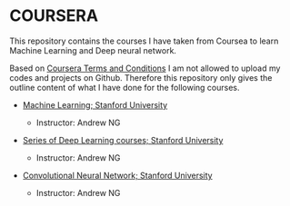 # COURSERA
This repository contains the courses I have taken from Coursea to learn Machine Learning and Deep neural network.

Based on [Coursera Terms and Conditions](https://www.coursera.org/learn/neural-networks-deep-learning/supplement/muGtL/deep-learning-honor-code) I am not allowed to upload my codes and projects on Github. Therefore this repository only gives the outline content of what I have done for the following courses.

- [Machine Learning; Stanford University](https://github.com/nimahassanpour/COURSERA/tree/master/Machine-Learning-master)

   - Instructor: Andrew NG
  
- [Series of Deep Learning courses; Stanford University](https://github.com/nimahassanpour/COURSERA/tree/master/Deep-Learning-Specialization-master)

  - Instructor: Andrew NG
  
- [Convolutional Neural Network; Stanford University](https://github.com/nimahassanpour/COURSERA/tree/master/Convolutional-Neural-Networks-master)

  - Instructor: Andrew NG

